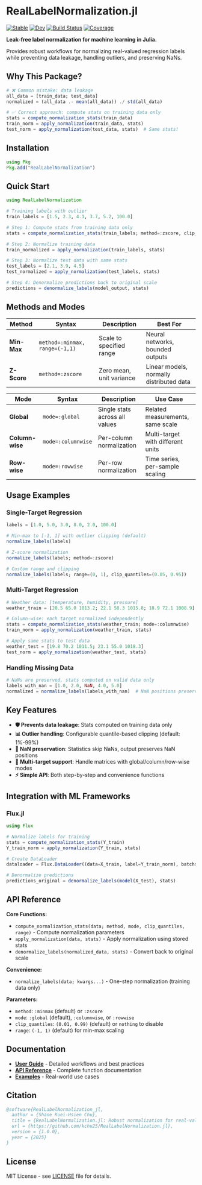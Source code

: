 # RealLabelNormalization.jl

[![Stable](https://img.shields.io/badge/docs-stable-blue.svg)](https://kchu25.github.io/RealLabelNormalization.jl/stable/)
[![Dev](https://img.shields.io/badge/docs-dev-blue.svg)](https://kchu25.github.io/RealLabelNormalization.jl/dev/)
[![Build Status](https://github.com/kchu25/RealLabelNormalization.jl/actions/workflows/CI.yml/badge.svg?branch=main)](https://github.com/kchu25/RealLabelNormalization.jl/actions/workflows/CI.yml?query=branch%3Amain)
[![Coverage](https://codecov.io/gh/kchu25/RealLabelNormalization.jl/branch/main/graph/badge.svg)](https://codecov.io/gh/kchu25/RealLabelNormalization.jl)

**Leak-free label normalization for machine learning in Julia.**

Provides robust workflows for normalizing real-valued regression labels while preventing data leakage, handling outliers, and preserving NaNs.

## Why This Package?

```julia
# ❌ Common mistake: data leakage
all_data = [train_data; test_data]
normalized = (all_data .- mean(all_data)) ./ std(all_data)

# ✅ Correct approach: compute stats on training data only
stats = compute_normalization_stats(train_data)
train_norm = apply_normalization(train_data, stats)
test_norm = apply_normalization(test_data, stats)  # Same stats!
```

## Installation

```julia
using Pkg
Pkg.add("RealLabelNormalization")
```

## Quick Start

```julia
using RealLabelNormalization

# Training labels with outlier
train_labels = [1.5, 2.3, 4.1, 3.7, 5.2, 100.0]

# Step 1: Compute stats from training data only
stats = compute_normalization_stats(train_labels; method=:zscore, clip_quantiles=(0.01, 0.99))

# Step 2: Normalize training data
train_normalized = apply_normalization(train_labels, stats)

# Step 3: Normalize test data with same stats
test_labels = [2.1, 3.9, 4.5]
test_normalized = apply_normalization(test_labels, stats)

# Step 4: Denormalize predictions back to original scale
predictions = denormalize_labels(model_output, stats)
```

## Methods and Modes

| Method | Syntax | Description | Best For |
|--------|--------|-------------|----------|
| **Min-Max** | `method=:minmax, range=(-1,1)` | Scale to specified range | Neural networks, bounded outputs |
| **Z-Score** | `method=:zscore` | Zero mean, unit variance | Linear models, normally distributed data |

| Mode | Syntax | Description | Use Case |
|------|--------|-------------|----------|
| **Global** | `mode=:global` | Single stats across all values | Related measurements, same scale |
| **Column-wise** | `mode=:columnwise` | Per-column normalization | Multi-target with different units |
| **Row-wise** | `mode=:rowwise` | Per-row normalization | Time series, per-sample scaling |

## Usage Examples

### Single-Target Regression
```julia
labels = [1.0, 5.0, 3.0, 8.0, 2.0, 100.0]

# Min-max to [-1, 1] with outlier clipping (default)
normalize_labels(labels)

# Z-score normalization
normalize_labels(labels; method=:zscore)

# Custom range and clipping
normalize_labels(labels; range=(0, 1), clip_quantiles=(0.05, 0.95))
```

### Multi-Target Regression
```julia
# Weather data: [temperature, humidity, pressure]
weather_train = [20.5 65.0 1013.2; 22.1 58.3 1015.8; 18.9 72.1 1008.9]

# Column-wise: each target normalized independently
stats = compute_normalization_stats(weather_train; mode=:columnwise)
train_norm = apply_normalization(weather_train, stats)

# Apply same stats to test data
weather_test = [19.8 70.2 1011.5; 23.1 55.0 1018.3]
test_norm = apply_normalization(weather_test, stats)
```

### Handling Missing Data
```julia
# NaNs are preserved, stats computed on valid data only
labels_with_nan = [1.0, 2.0, NaN, 4.0, 5.0]
normalized = normalize_labels(labels_with_nan)  # NaN positions preserved
```

## Key Features

- **🛡️ Prevents data leakage**: Stats computed on training data only
- **📊 Outlier handling**: Configurable quantile-based clipping (default: 1%-99%)
- **🔢 NaN preservation**: Statistics skip NaNs, output preserves NaN positions
- **🎯 Multi-target support**: Handle matrices with global/column/row-wise modes
- **⚡ Simple API**: Both step-by-step and convenience functions

## Integration with ML Frameworks

### Flux.jl
```julia
using Flux

# Normalize labels for training
stats = compute_normalization_stats(Y_train)
Y_train_norm = apply_normalization(Y_train, stats)

# Create DataLoader
dataloader = Flux.DataLoader((data=X_train, label=Y_train_norm), batchsize=32)

# Denormalize predictions
predictions_original = denormalize_labels(model(X_test), stats)
```

## API Reference

**Core Functions:**
- `compute_normalization_stats(data; method, mode, clip_quantiles, range)` - Compute normalization parameters
- `apply_normalization(data, stats)` - Apply normalization using stored stats  
- `denormalize_labels(normalized_data, stats)` - Convert back to original scale

**Convenience:**
- `normalize_labels(data; kwargs...)` - One-step normalization (training data only)

**Parameters:**
- `method`: `:minmax` (default) or `:zscore`
- `mode`: `:global` (default), `:columnwise`, or `:rowwise`  
- `clip_quantiles`: `(0.01, 0.99)` (default) or `nothing` to disable
- `range`: `(-1, 1)` (default) for min-max scaling

## Documentation

- [**User Guide**](https://kchu25.github.io/RealLabelNormalization.jl/dev/guide/) - Detailed workflows and best practices
- [**API Reference**](https://kchu25.github.io/RealLabelNormalization.jl/dev/api/) - Complete function documentation
- [**Examples**](https://kchu25.github.io/RealLabelNormalization.jl/dev/examples/) - Real-world use cases

## Citation

```bibtex
@software{RealLabelNormalization_jl,
  author = {Shane Kuei-Hsien Chu},
  title = {RealLabelNormalization.jl: Robust normalization for real-valued regression labels},
  url = {https://github.com/kchu25/RealLabelNormalization.jl},
  version = {1.0.0},
  year = {2025}
}
```

## License

MIT License - see [LICENSE](LICENSE) file for details.